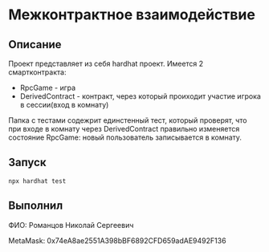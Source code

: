 # Межконтрактное взаимодействие

## Описание

Проект представляет из себя hardhat проект. Имеется 2 смартконтракта:

* RpcGame - игра
* DerivedContract - контракт, через который проиходит участие игрока в сессии(вход в комнату)

Папка с тестами содежрит единстенный тест, который проверят, что при входе в комнату через DerivedContract правильно изменяется состояние RpcGame: новый пользователь записывается в комнату.

## Запуск

```shell
npx hardhat test
```

## Выполнил

ФИО: Романцов Николай Сергеевич

MetaMask: 0x74eA8ae2551A398bBF6892CFD659adAE9492F136

